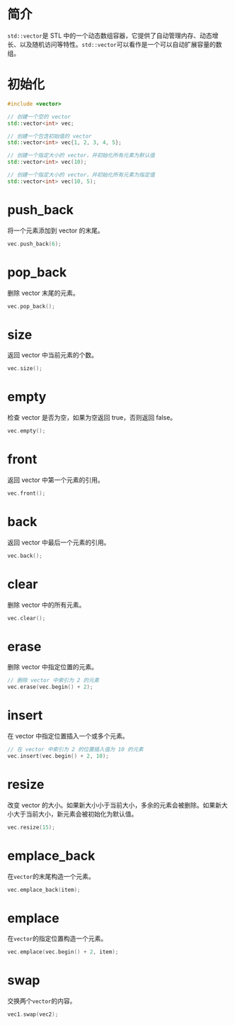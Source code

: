 # 简介

`std::vector`是 STL 中的一个动态数组容器，它提供了自动管理内存、动态增长、以及随机访问等特性。`std::vector`可以看作是一个可以自动扩展容量的数组。

# 初始化

```C++
#include <vector>

// 创建一个空的 vector
std::vector<int> vec;

// 创建一个包含初始值的 vector
std::vector<int> vec{1, 2, 3, 4, 5};

// 创建一个指定大小的 vector，并初始化所有元素为默认值
std::vector<int> vec(10);

// 创建一个指定大小的 vector，并初始化所有元素为指定值
std::vector<int> vec(10, 5);
```

# push_back

将一个元素添加到 vector 的末尾。

```C++
vec.push_back(6);
```

# pop_back

删除 vector 末尾的元素。

```C++
vec.pop_back();
```

# size

返回 vector 中当前元素的个数。

```C++
vec.size();
```
# empty

检查 vector 是否为空，如果为空返回 true，否则返回 false。

```C++
vec.empty();
```

# front

返回 vector 中第一个元素的引用。

```C++
vec.front();
```

# back

返回 vector 中最后一个元素的引用。

```C++
vec.back();
```

# clear

删除 vector 中的所有元素。

```C++
vec.clear();
```

# erase

删除 vector 中指定位置的元素。

```C++
// 删除 vector 中索引为 2 的元素
vec.erase(vec.begin() + 2);
```

# insert

在 vector 中指定位置插入一个或多个元素。

```C++
// 在 vector 中索引为 2 的位置插入值为 10 的元素
vec.insert(vec.begin() + 2, 10);
```

# resize

改变 vector 的大小。如果新大小小于当前大小，多余的元素会被删除。如果新大小大于当前大小，新元素会被初始化为默认值。

```C++
vec.resize(15);
```

# emplace_back

在`vector`的末尾构造一个元素。

```C++
vec.emplace_back(item);
```

# emplace

在`vector`的指定位置构造一个元素。

```C++
vec.emplace(vec.begin() + 2, item);
```

# swap

交换两个`vector`的内容。

```C++
vec1.swap(vec2);
```